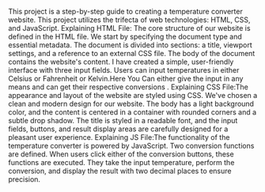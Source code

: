 This project is a step-by-step guide to creating a temperature converter website. This project utilizes the trifecta of web technologies: HTML, CSS, and JavaScript.
Explaining HTML File: The core structure of our website is defined in the HTML file. We start by specifying the document type and essential metadata. The document is divided into sections: a title, viewport settings, and a reference to an external CSS file. The body of the document contains the website's content.
I have created a simple, user-friendly interface with three input fields. Users can input temperatures in either Celsius or Fahrenheit or Kelvin.Here You Can either give the input in any means and can get their respective conversions .
Explaining CSS File:The appearance and layout of the website are styled using CSS. We've chosen a clean and modern design for our website. The body has a light background color, and the content is centered in a container with rounded corners and a subtle drop shadow. The title is styled in a readable font, and the input fields, buttons, and result display areas are carefully designed for a pleasant user experience.
Explaining JS File:The functionality of the temperature converter is powered by JavaScript. Two conversion functions are defined. When users click either of the conversion buttons, these functions are executed. They take the input temperature, perform the conversion, and display the result with two decimal places to ensure precision.


